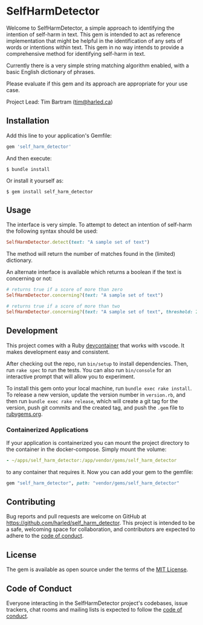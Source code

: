 # SelfHarmDetector

Welcome to SelfHarmDetector, a simple approach to identifying the intention of self-harm in text. This gem is intended 
to act as reference implementation that might be helpful in the identification of any sets of words or intentions 
within text. This gem in no way intends to provide a comprehensive method for identifying self-harm in text.

Currently there is a very simple string matching algorithm enabled, with a basic English dictionary of phrases. 

Please evaluate if this gem and its approach are appropriate for your use case.

Project Lead: Tim Bartram (tim@harled.ca)

## Installation

Add this line to your application's Gemfile:

```ruby
gem 'self_harm_detector'
```

And then execute:

    $ bundle install

Or install it yourself as:

    $ gem install self_harm_detector

## Usage

The interface is very simple. To attempt to detect an intention of self-harm the following syntax should be used:

```ruby
SelfHarmDetector.detect(text: "A sample set of text")
```

The method will return the number of matches found in the (limited) dictionary.

An alternate interface is available which returns a boolean if the text is concerning or not:

```ruby
# returns true if a score of more than zero
SelfHarmDetector.concerning?(text: "A sample set of text")

# returns true if a score of more than two
SelfHarmDetector.concerning?(text: "A sample set of text", threshold: 2)
```

## Development

This project comes with a Ruby [devcontainer](https://code.visualstudio.com/docs/remote/containers) that works with vscode. It makes development easy and consistent.

After checking out the repo, run `bin/setup` to install dependencies. Then, run `rake spec` to run the tests. You can also run `bin/console` for an interactive prompt that will allow you to experiment.

To install this gem onto your local machine, run `bundle exec rake install`. To release a new version, update the version number in `version.rb`, and then run `bundle exec rake release`, which will create a git tag for the version, push git commits and the created tag, and push the `.gem` file to [rubygems.org](https://rubygems.org).

### Containerized Applications
If your application is containerized you can mount the project directory to the container in the docker-compose. Simply mount the volume:

```yaml
- ~/apps/self_harm_detector:/app/vendor/gems/self_harm_detector
```
to any container that requires it. Now you can add your gem to the gemfile:
```ruby
gem "self_harm_detector", path: "vendor/gems/self_harm_detector"
```

## Contributing

Bug reports and pull requests are welcome on GitHub at https://github.com/harled/self_harm_detector. This project is intended to be a safe, welcoming space for collaboration, and contributors are expected to adhere to the [code of conduct](https://github.com/harled/self_harm_detector/blob/master/CODE_OF_CONDUCT.md).

## License

The gem is available as open source under the terms of the [MIT License](https://opensource.org/licenses/MIT).

## Code of Conduct

Everyone interacting in the SelfHarmDetector project's codebases, issue trackers, chat rooms and mailing lists is expected to follow the [code of conduct](https://github.com/harled/self_harm_detector/blob/master/CODE_OF_CONDUCT.md).
